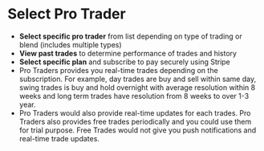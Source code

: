 # **Select Pro Trader**
- **Select specific pro trader** from list depending on type of trading or blend (includes multiple types)
- **View past trades** to determine performance of trades and history
- **Select specific plan** and subscribe to pay securely using Stripe
- Pro Traders provides you real-time trades depending on the subscription. For example, day trades are buy and sell within same day, swing trades is buy and hold overnight with average resolution within 8 weeks and long term trades have resolution from 8 weeks to over 1-3 year.
- Pro Traders would also provide real-time updates for each trades. Pro Traders also provides free trades periodically and you could use them for trial purpose. Free Trades would not give you push notifications and real-time trade updates.

